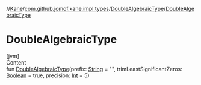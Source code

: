 //[Kane](../../index.md)/[com.github.jomof.kane.impl.types](../index.md)/[DoubleAlgebraicType](index.md)/[DoubleAlgebraicType](-double-algebraic-type.md)



# DoubleAlgebraicType  
[jvm]  
Content  
fun [DoubleAlgebraicType](-double-algebraic-type.md)(prefix: [String](https://kotlinlang.org/api/latest/jvm/stdlib/kotlin/-string/index.html) = "", trimLeastSignificantZeros: [Boolean](https://kotlinlang.org/api/latest/jvm/stdlib/kotlin/-boolean/index.html) = true, precision: [Int](https://kotlinlang.org/api/latest/jvm/stdlib/kotlin/-int/index.html) = 5)  



